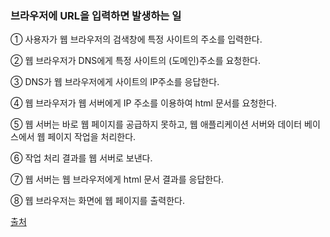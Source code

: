 ### 브라우저에 URL을 입력하면 발생하는 일

① 사용자가 웹 브라우저의 검색창에 특정 사이트의 주소를 입력한다.

② 웹 브라우저가 DNS에게 특정 사이트의 (도메인)주소를 요청한다.

③ DNS가 웹 브라우저에게 사이트의 IP주소를 응답한다.

④ 웹 브라우저가 웹 서버에게 IP 주소를 이용하여 html 문서를 요청한다.

⑤ 웹 서버는 바로 웹 페이지를 공급하지 못하고, 웹 애플리케이션 서버와 데이터 베이스에서 웹 페이지 작업을 처리한다.

⑥ 작업 처리 결과를 웹 서버로 보낸다.

⑦ 웹 서버는 웹 브라우저에게 html 문서 결과를 응답한다.

⑧ 웹 브라우저는 화면에 웹 페이지를 출력한다.


[출처](https://all-young.tistory.com/21)
